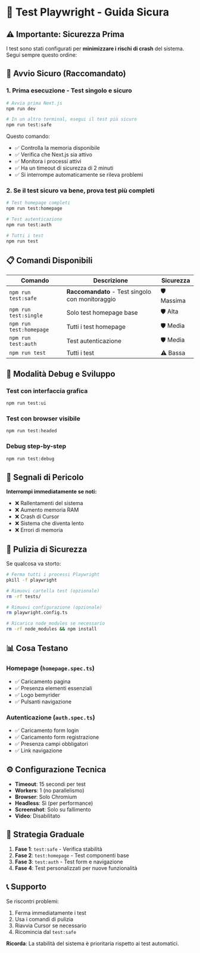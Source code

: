 # 🧪 Test Playwright - Guida Sicura

## ⚠️ Importante: Sicurezza Prima

I test sono stati configurati per **minimizzare i rischi di crash** del sistema. Segui sempre questo ordine:

## 🚀 Avvio Sicuro (Raccomandato)

### 1. Prima esecuzione - Test singolo e sicuro
```bash
# Avvia prima Next.js
npm run dev

# In un altro terminal, esegui il test più sicuro
npm run test:safe
```

Questo comando:
- ✅ Controlla la memoria disponibile
- ✅ Verifica che Next.js sia attivo
- ✅ Monitora i processi attivi
- ✅ Ha un timeout di sicurezza di 2 minuti
- ✅ Si interrompe automaticamente se rileva problemi

### 2. Se il test sicuro va bene, prova test più completi
```bash
# Test homepage completi
npm run test:homepage

# Test autenticazione
npm run test:auth

# Tutti i test
npm run test
```

## 📋 Comandi Disponibili

| Comando | Descrizione | Sicurezza |
|---------|-------------|----------|
| `npm run test:safe` | **Raccomandato** - Test singolo con monitoraggio | 🛡️ Massima |
| `npm run test:single` | Solo test homepage base | 🛡️ Alta |
| `npm run test:homepage` | Tutti i test homepage | 🛡️ Media |
| `npm run test:auth` | Test autenticazione | 🛡️ Media |
| `npm run test` | Tutti i test | ⚠️ Bassa |

## 🔧 Modalità Debug e Sviluppo

### Test con interfaccia grafica
```bash
npm run test:ui
```

### Test con browser visibile
```bash
npm run test:headed
```

### Debug step-by-step
```bash
npm run test:debug
```

## 🛑 Segnali di Pericolo

**Interrompi immediatamente se noti:**
- ❌ Rallentamenti del sistema
- ❌ Aumento memoria RAM
- ❌ Crash di Cursor
- ❌ Sistema che diventa lento
- ❌ Errori di memoria

## 🧹 Pulizia di Sicurezza

Se qualcosa va storto:
```bash
# Ferma tutti i processi Playwright
pkill -f playwright

# Rimuovi cartella test (opzionale)
rm -rf tests/

# Rimuovi configurazione (opzionale)
rm playwright.config.ts

# Ricarica node_modules se necessario
rm -rf node_modules && npm install
```

## 📊 Cosa Testano

### Homepage (`homepage.spec.ts`)
- ✅ Caricamento pagina
- ✅ Presenza elementi essenziali
- ✅ Logo bemyrider
- ✅ Pulsanti navigazione

### Autenticazione (`auth.spec.ts`)
- ✅ Caricamento form login
- ✅ Caricamento form registrazione
- ✅ Presenza campi obbligatori
- ✅ Link navigazione

## ⚙️ Configurazione Tecnica

- **Timeout**: 15 secondi per test
- **Workers**: 1 (no parallelismo)
- **Browser**: Solo Chromium
- **Headless**: Sì (per performance)
- **Screenshot**: Solo su fallimento
- **Video**: Disabilitato

## 🎯 Strategia Graduale

1. **Fase 1**: `test:safe` - Verifica stabilità
2. **Fase 2**: `test:homepage` - Test componenti base
3. **Fase 3**: `test:auth` - Test form e navigazione
4. **Fase 4**: Test personalizzati per nuove funzionalità

## 📞 Supporto

Se riscontri problemi:
1. Ferma immediatamente i test
2. Usa i comandi di pulizia
3. Riavvia Cursor se necessario
4. Ricomincia dal `test:safe`

**Ricorda**: La stabilità del sistema è prioritaria rispetto ai test automatici.
